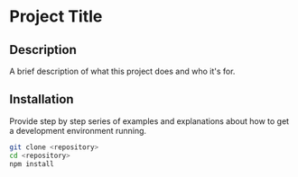 # Project Title

## Description

A brief description of what this project does and who it's for.

## Installation

Provide step by step series of examples and explanations about how to get a development environment running.

```bash
git clone <repository>
cd <repository>
npm install
